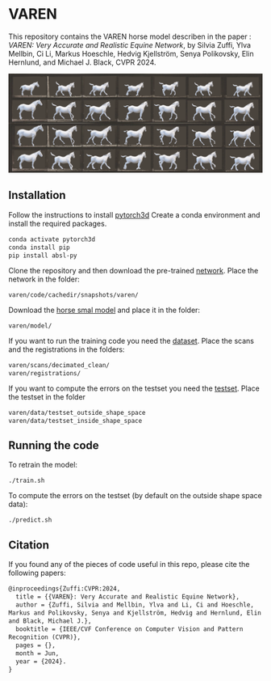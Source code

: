 # VAREN
This repository contains the VAREN horse model describen in the paper : _VAREN: Very Accurate and Realistic Equine Network_, by Silvia Zuffi, Ylva Mellbin, Ci Li, Markus Hoeschle, Hedvig Kjellström, Senya Polikovsky, Elin Hernlund, and Michael J. Black, CVPR 2024. 

![teaser](./teaser_larger1.png)

## Installation
Follow the instructions to install [pytorch3d](https://github.com/facebookresearch/pytorch3d/tree/main)
Create a conda environment and install the required packages.
```
conda activate pytorch3d
conda install pip
pip install absl-py
```
Clone the repository and then download the pre-trained [network](https://).
Place the network in the folder:
```
varen/code/cachedir/snapshots/varen/
```
Download the [horse smal model](https://) and place it in the folder:
```
varen/model/
```
If you want to run the training code you need the [dataset](https://).
Place the scans and the registrations in the folders:
```
varen/scans/decimated_clean/
varen/registrations/
```
If you want to compute the errors on the testset you need the [testset](https://).
Place the testset in the folder
```
varen/data/testset_outside_shape_space
varen/data/testset_inside_shape_space
```



## Running the code
To retrain the model:
```
./train.sh
```
To compute the errors on the testset (by default on the outside shape space data):
```
./predict.sh
```



## Citation

If you found any of the pieces of code useful in this repo, please cite the following papers:

```
@inproceedings{Zuffi:CVPR:2024,  
  title = {{VAREN}: Very Accurate and Realistic Equine Network},  
  author = {Zuffi, Silvia and Mellbin, Ylva and Li, Ci and Hoeschle, Markus and Polikovsky, Senya and Kjellström, Hedvig and Hernlund, Elin and Black, Michael J.},  
  booktitle = {IEEE/CVF Conference on Computer Vision and Pattern Recognition (CVPR)},  
  pages = {},
  month = Jun,
  year = {2024}. 
}










